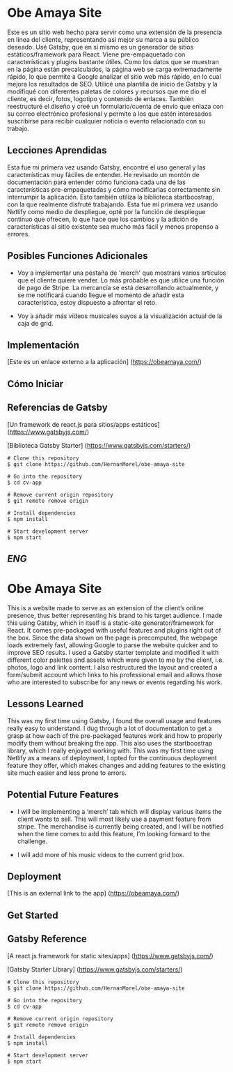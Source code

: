 # Obe Amaya Site

Este es un sitio web hecho para servir como una extensión de la presencia en línea del cliente, representando así mejor su marca a su público deseado. Usé Gatsby, que en sí mismo es un generador de sitios estáticos/framework para React. Viene pre-empaquetado con características y plugins bastante útiles. Como los datos que se muestran en la página están precalculados, la página web se carga extremadamente rápido, lo que permite a Google analizar el sitio web más rápido, en lo cual mejora los resultados de SEO. Utilicé una plantilla de inicio de Gatsby y la modifiqué con diferentes paletas de colores y recursos que me dio el cliente, es decir, fotos, logotipo y contenido de enlaces. También reestructuré el diseño y creé un formulario/cuenta de envío que enlaza con su correo electrónico profesional y permite a los que estén interesados suscribirse para recibir cualquier noticia o evento relacionado con su trabajo. 

## Lecciones Aprendidas

Esta fue mi primera vez usando Gatsby, encontré el uso general y las características muy fáciles de entender. He revisado un montón de documentación para entender cómo funciona cada una de las características pre-empaquetadas y cómo modificarlas correctamente sin interrumpir la aplicación. Esto también utiliza la biblioteca startboostrap, con la que realmente disfruté trabajando. Esta fue mi primera vez usando Netlify como medio de despliegue, opté por la función de despliegue continuo que ofrecen, lo que hace que los cambios y la adición de características al sitio existente sea mucho más fácil y menos propenso a errores.

## Posibles Funciones Adicionales

* Voy a implementar una pestaña de 'merch' que mostrará varios artículos que el cliente quiere vender. Lo más probable es que utilice una función de pago de Stripe. La mercancía se está desarrollando actualmente, y se me notificará cuando llegue el momento de añadir esta característica, estoy dispuesto a afrontar el reto.

* Voy a añadir más vídeos musicales suyos a la visualización actual de la caja de grid.

## Implementación

[Este es un enlace externo a la aplicación] (https://obeamaya.com/)


## Cómo Iniciar
## Referencias de Gatsby
[Un framework de react.js para sitios/apps estáticos] (https://www.gatsbyjs.com/)

[Biblioteca Gatsby Starter] (https://www.gatsbyjs.com/starters/)

``` 
# Clone this repository
$ git clone https://github.com/HernanMorel/obe-amaya-site

# Go into the repository
$ cd cv-app

# Remove current origin repository
$ git remote remove origin

```

```
# Install dependencies
$ npm install

# Start development server
$ npm start

```

*ENG*
---



# Obe Amaya Site

This is a website made to serve as an extension of the client’s online presence, thus better representing his brand to his target audience. I made this using Gatsby, which in itself is a static-site generator/framework for React. It comes pre-packaged with useful features and plugins right out of the box. Since the data shown on the page is precomputed, the webpage loads extremely fast, allowing Google to parse the website quicker and to improve SEO results. I used a Gatsby starter template and modified it with different color palettes and assets which were given to me by the client, i.e. photos, logo and link content. I also restructured the layout and created a form/submit account which links to his professional email and allows those who are interested to subscribe for any news or events regarding his work. 

## Lessons Learned

This was my first time using Gatsby, I found the overall usage and features really easy to understand. I dug through a lot of documentation to get a grasp at how each of the pre-packaged features work and how to properly modify them without breaking the app. This also uses the startboostrap library, which I really enjoyed working with. This was my first time using Netlify as a means of deployment, I opted for the continuous deployment feature they offer, which makes changes and adding features to the existing site much easier and less prone to errors.

## Potential Future Features

* I will be implementing a ‘merch’ tab which will display various items the client wants to sell. This will most likely use a payment feature from stripe. The merchandise is currently being created, and I will be notified when the time comes to add this feature, I’m looking forward to the challenge.

* I will add more of his music videos to the current grid box.

## Deployment

[This is an external link to the app] (https://obeamaya.com/)

## Get Started

## Gatsby Reference
[A react.js framework for static sites/apps] (https://www.gatsbyjs.com/)

[Gatsby Starter Library] (https://www.gatsbyjs.com/starters/)

``` 
# Clone this repository
$ git clone https://github.com/HernanMorel/obe-amaya-site

# Go into the repository
$ cd cv-app

# Remove current origin repository
$ git remote remove origin

```


```
# Install dependencies
$ npm install

# Start development server
$ npm start

```


